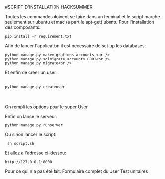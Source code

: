 #SCRIPT D'INSTALLATION HACKSUMMER


Toutes les commandes doivent se faire dans un terminal et le script marche seulement sur ubuntu et mac (a part le apt-get) ubuntu
Pour l'installation des composants:
```
pip install -r requirement.txt
```

Afin de lancer l'application il est necessaire de set-up les databases:
```
python manage.py makemigrations accounts <br />
python manage.py sqlmigrate accounts 0001<br />
python manage.py migrate<br />
```


Et enfin de créer un user:<br /><br />
```
python manage.py createuser
```
<br /><br />
On rempli les options pour le super User

Enfin on lance le serveur:
```
python manage.py runserver
```

Ou sinon lancer le script:
```
 sh script.sh
 ```
 
 
Et allez a l'adresse ci-dessou:
```
http://127.0.0.1:8000
```

Pour ce qui n'a pas été fait:
Formulaire complet du User
Test unitaires